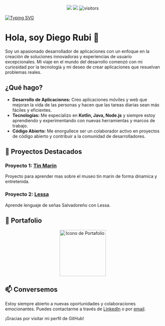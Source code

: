 <p align="center">
    <a href="https://github.com/Drubico/Drubico/graphs/contributors"><img src="https://img.shields.io/github/contributors/Drubico/Drubico?color=blue"></a>
    <a href="https://github.com/Drubico/Drubico/stargazers"><img src="https://img.shields.io/github/stars/Drubico/Drubico.svg?logo=github"></a>
    <img src="https://visitor-badge.laobi.icu/badge?page_id=Drubico.Drubico" alt="visitors"/>   
</p>

[![Typing SVG](https://readme-typing-svg.demolab.com?font=Fira+Code&pause=1000&color=F707DE&random=false&width=435&lines=Hola+mi+nombre+es+Diego;Bienvenido+a+mi+perfil)](https://git.io/typing-svg)

# Hola, soy Diego Rubi 👋

Soy un apasionado desarrollador de aplicaciones con un enfoque en la creación de soluciones innovadoras y experiencias de usuario excepcionales. Mi viaje en el mundo del desarrollo comenzó con mi curiosidad por la tecnología y mi deseo de crear aplicaciones que resuelvan problemas reales.

## ¿Qué hago?

- **Desarrollo de Aplicaciones:** Creo aplicaciones móviles y web que mejoran la vida de las personas y hacen que las tareas diarias sean más fáciles y eficientes.
- **Tecnologías:** Me especializo en **Kotlin, Java, Node.js** y siempre estoy aprendiendo y experimentando con nuevas herramientas y marcos de trabajo.
- **Código Abierto:** Me enorgullece ser un colaborador activo en proyectos de código abierto y contribuir a la comunidad de desarrolladores.

## 🌟 Proyectos Destacados

### Proyecto 1: [Tin Marin](https://github.com/Tin-Marin)
Proyecto para aprender mas sobre el museo tin marin de forma dinamica y entretenida.

### Proyecto 2: [Lessa](https://github.com/DEV-ART-RAT/LESSA)
Aprende lenguaje de señas Salvadoreño con Lessa.

## 📂 Portafolio

<div style="text-align: center;">
  <a href="https://drubico.github.io/portfolio/">
    <img src="https://cdn-icons-png.flaticon.com/512/6361/6361498.png" alt="Icono de Portafolio" width="150" height="150">
  </a>
</div>

## 📫 Conversemos

Estoy siempre abierto a nuevas oportunidades y colaboraciones emocionantes. Puedes contactarme a través de [LinkedIn](https://www.linkedin.com/in/drubico/) o por [email](drubico@gmail.com).

¡Gracias por visitar mi perfil de GitHub!
